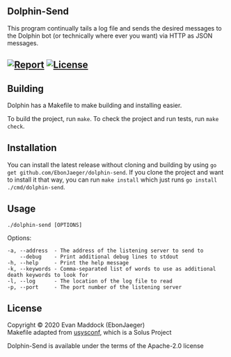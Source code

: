 ## Dolphin-Send

This program continually tails a log file and sends the desired messages to the Dolphin bot (or technically where ever you want) via HTTP as JSON messages.

## [![Report](https://goreportcard.com/badge/github.com/EbonJaeger/dolphin-send)](https://goreportcard.com/report/github.com/EbonJaeger/dolphin-send) [![License](https://img.shields.io/badge/License-Apache%202.0-blue.svg)](https://opensource.org/licenses/Apache-2.0)

## Building

Dolphin has a Makefile to make building and installing easier.

To build the project, run `make`. To check the project and run tests, run `make check`.

## Installation

You can install the latest release without cloning and building by using `go get github.com/EbonJaeger/dolphin-send`. If you clone the project and want to install it that way, you can run `make install` which just runs `go install ./cmd/dolphin-send`.

## Usage

```
./dolphin-send [OPTIONS]
```

Options:

```
-a, --address  - The address of the listening server to send to
    --debug    - Print additional debug lines to stdout
-h, --help     - Print the help message
-k, --keywords - Comma-separated list of words to use as additional death keywords to look for
-l, --log      - The location of the log file to read
-p, --port     - The port number of the listening server
```

## License

Copyright © 2020 Evan Maddock (EbonJaeger)  
Makefile adapted from [usysconf](https://github.com/getsolus/usysconf), which is a Solus Project

Dolphin-Send is available under the terms of the Apache-2.0 license
